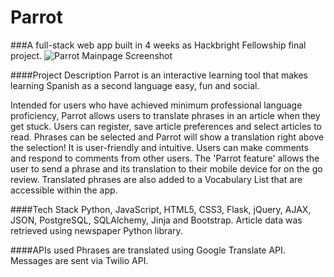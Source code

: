 # Parrot

###A full-stack web app built in 4 weeks as Hackbright Fellowship final project.
<img src="/static/img/Screenshots/HomePage.png" alt="Parrot Mainpage Screenshot"/>

####Project Description
Parrot is an interactive learning tool that makes learning Spanish as a second language easy, fun and social.

Intended for users who have achieved minimum professional language proficiency, Parrot allows users to translate phrases in an article when they get stuck. Users can register, save article preferences and select articles to read. Phrases can be selected and Parrot will show a translation right above the selection! It is user-friendly and intuitive. Users can make comments and respond to comments from other users. The 'Parrot feature' allows the user to send a phrase and its translation to their mobile device for on the go review. Translated phrases are also added to a Vocabulary List that are accessible within the app.

####Tech Stack
Python, JavaScript, HTML5, CSS3, Flask, jQuery, AJAX, JSON, PostgreSQL, SQLAlchemy, Jinja and Bootstrap. Article data was retrieved using newspaper Python library. 

####APIs used
Phrases are translated using Google Translate API. Messages are sent via Twilio API.
